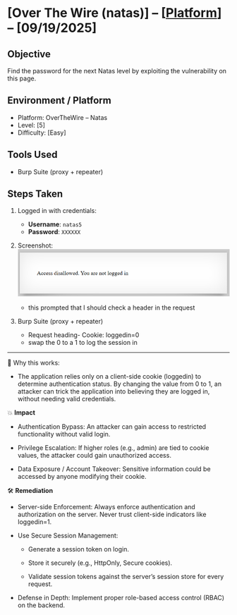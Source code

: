 # [Over The Wire (natas)] – [[Platform](http://natas5.natas.labs.overthewire.org/)] – [09/19/2025]

## Objective
Find the password for the next Natas level by exploiting the vulnerability on this page.  

## Environment / Platform
- Platform: OverTheWire – Natas
- Level: [5]
- Difficulty: [Easy]

## Tools Used
- Burp Suite (proxy + repeater)

## Steps Taken
1. Logged in with credentials:
   - **Username**: `natas5`
   - **Password**: `XXXXXX`
  
2. Screenshot:
   ![alt text](image-4.png)
   
   - this prompted that I should check a header in the request

4. Burp Suite (proxy + repeater)
   - Request heading-  Cookie: loggedin=0
   - swap the 0 to a 1 to log the session in
   
---

🔑 Why this works:  
   - The application relies only on a client-side cookie (loggedin) to determine authentication status. By changing the value from 0 to 1, an attacker can trick the application into believing they are logged in, without needing valid credentials.

💥 **Impact**
   - Authentication Bypass: An attacker can gain access to restricted functionality without valid login.

   - Privilege Escalation: If higher roles (e.g., admin) are tied to cookie values, the attacker could gain unauthorized access.

   - Data Exposure / Account Takeover: Sensitive information could be accessed by anyone modifying their cookie.
  
🛠️ **Remediation**
   - Server-side Enforcement: Always enforce authentication and authorization on the server. Never trust client-side indicators like loggedin=1.

   - Use Secure Session Management:

      - Generate a session token on login.

      - Store it securely (e.g., HttpOnly, Secure cookies).

      - Validate session tokens against the server’s session store for every request.

   - Defense in Depth: Implement proper role-based access control (RBAC) on the backend.